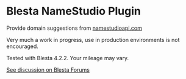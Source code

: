 # Blesta NameStudio Plugin
Provide domain suggestions from [namestudioapi.com](https://namestudioapi.com)

Very much a work in progress, use in production environments is not encouraged.

Tested with Blesta 4.2.2. Your mileage may vary.

[See discussion on Blesta Forums](https://www.blesta.com/forums/index.php?/topic/11472-plugin-domain-name-suggestionsspinner)
